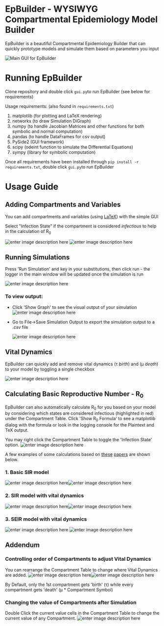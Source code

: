 
# EpBuilder - WYSIWYG Compartmental Epidemiology Model Builder

EpBuilder is a beautiful Compartmental Epidemiology Builder that can quickly prototype models and simulate them based on parameters you input

![Main GUI for EpBuilder](https://i.imgur.com/PjMH9wZ.png)

# Running EpBuilder
Clone repository and double click `gui.py`to run EpBuilder (see below for requirements)

Usage requirements: (also found in `requirements.txt`)

 1. matplotlib (for plotting and LaTeX rendering)
 2. networkx (to draw Simulation DiGraph)
 3. numpy (to handle Jacobian Matrices and other functions for both symbolic and normal computation)
 4. pandas (to handle DataFrames for csv output)
 5. PySide2 (GUI framework)
 6. scipy (odeint function to simulate the Differential Equations)
 7. sympy (library for symbolic computation)
 
Once all requirements have been installed through `pip install -r requirements.txt`, double click `gui.py`to run EpBuilder


# Usage Guide


## Adding Compartments and Variables
You can add compartments and variables (using [LaTeX](http://meta.math.stackexchange.com/questions/5020/mathjax-basic-tutorial-and-quick-reference)) with the simple GUI

Select "Infection State" if the compartment is considered *infectious* to help in the calculation of R<sub>0</sub> 

![enter image description here](https://i.imgur.com/robhlnW.png) 		![enter image description here](https://i.imgur.com/wXW4a1u.png)

## Running Simulations
Press 'Run Simulation' and key in your substitutions, then click run - the logger in the main window will be updated once the simulation is run

![enter image description here](https://i.imgur.com/J7B4m99.png)

 ### To view output:
 - Click 'Show Graph' to see the visual output of your simulation
![enter image description here](https://i.imgur.com/yFFFcXr.png)
 - Go to File→Save Simulation Output to export the simulation output to a *.csv* file
 
	 ![enter image description here](https://i.imgur.com/9ZEJWCS.png)

## Vital Dynamics

EpBuilder can quickly add and remove vital dynamics (τ *birth*) and (μ *death*) to your model by toggling a single checkbox

![enter image description here](https://i.imgur.com/bUObG62.png)

## Calculating Basic Reproductive Number - R<sub>0</sub>

EpBuilder can also automatically calculate R<sub>0</sub> for you based on your model by considering which states are considered infectious (highlighted in red) under the Compartment Table. Click 'Show R<sub>0</sub> Formula' to see a matplotlib dialog with the formula or look in the logging console for the Plaintext and TeX output. 

You may right click the Compartment Table to toggle the 'Infection State' option.
![enter image description here](https://i.imgur.com/242AZHG.png?1)

A few examples of some calculations based on [these](https://web.stanford.edu/~jhj1/teachingdocs/Jones-on-R0.pdf) [papers](https://server.math.umanitoba.ca/~jarino/yaounde2009/Watmough_R0.pdf) are shown below.

### 1. Basic SIR model
![enter image description here](https://i.imgur.com/gweg3ti.png)![enter image description here](https://i.imgur.com/FPDHRWC.png)

### 2. SIR model with vital dynamics
![enter image description here](https://i.imgur.com/9mNC75z.png)![enter image description here](https://i.imgur.com/e4VmLsy.png)

### 3. SEIR model with vital dynamics
![enter image description here](https://i.imgur.com/oMEJV0J.png)
![enter image description here](https://i.imgur.com/cx0CFTd.png)

## Addendum

### Controlling order of Compartments to adjust Vital Dynamics
You can rearrange the Compartment Table to change where Vital Dynamics are added. 
![enter image description here](https://i.imgur.com/eEToRdc.png?1)![enter image description here](https://i.imgur.com/oZiTl9k.png?1)

By Default, only the 1st compartment gets 'birth' (τ) while every compartment gets 'death' (μ * Compartment Symbol)

### Changing the value of Compartments after Simulation
Double Click the current value cells in the Compartment Table to change the current value of any Compartment.
![enter image description here](https://i.imgur.com/WuNONIr.png)
